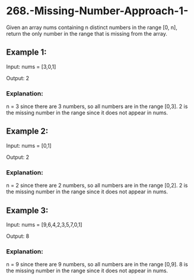 # 268.-Missing-Number-Approach-1-
Given an array nums containing n distinct numbers in the range [0, n], return the only number in the range that is missing from the array.

## Example 1:

Input: nums = [3,0,1]

Output: 2

### Explanation:

n = 3 since there are 3 numbers, so all numbers are in the range [0,3]. 2 is the missing number in the range since it does not appear in nums.

## Example 2:

Input: nums = [0,1]

Output: 2

### Explanation:

n = 2 since there are 2 numbers, so all numbers are in the range [0,2]. 2 is the missing number in the range since it does not appear in nums.

## Example 3:

Input: nums = [9,6,4,2,3,5,7,0,1]

Output: 8

### Explanation:

n = 9 since there are 9 numbers, so all numbers are in the range [0,9]. 8 is the missing number in the range since it does not appear in nums.
